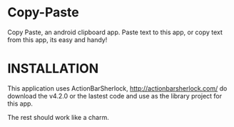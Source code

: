 Copy-Paste
==========

Copy Paste, an android clipboard app. Paste text to this app, or copy text from this app, its easy and handy!

INSTALLATION
=================

This application uses ActionBarSherlock, http://actionbarsherlock.com/  do download the v4.2.0 or the lastest code and use as the library project for this app.

The rest should work like a charm.



